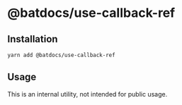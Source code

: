 # @batdocs/use-callback-ref

## Installation

```sh
yarn add @batdocs/use-callback-ref
```

## Usage

This is an internal utility, not intended for public usage.

